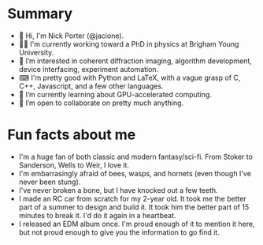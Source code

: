 # Summary
- 👋 Hi, I'm Nick Porter (@jacione). 
- 👨‍🎓 I'm currently working toward a PhD in physics at Brigham Young University. 
- 👀 I’m interested in coherent diffraction imaging, algorithm development, device interfacing, experiment automation.
- ⌨ I'm pretty good with Python and LaTeX, with a vague grasp of C, C++, Javascript, and a few other languages.
- 🌱 I’m currently learning about GPU-accelerated computing.
- 💞️ I’m open to collaborate on pretty much anything.

# Fun facts about me
- I'm a huge fan of both classic and modern fantasy/sci-fi. From Stoker to Sanderson, Wells to Weir, I love it.
- I'm embarrasingly afraid of bees, wasps, and hornets (even though I've never been stung).
- I've never broken a bone, but I have knocked out a few teeth.
- I made an RC car from scratch for my 2-year old. It took me the better part of a summer to design and build it. It took him the better part of 15 minutes to break it. I'd do it again in a heartbeat.
- I released an EDM album once. I'm proud enough of it to mention it here, but not proud enough to give you the information to go find it.

<!---
jacione/jacione is a ✨ special ✨ repository because its `README.md` (this file) appears on your GitHub profile.
You can click the Preview link to take a look at your changes.
--->
